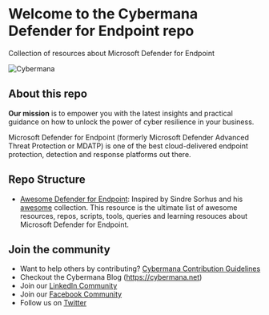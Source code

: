 # Welcome to the Cybermana Defender for Endpoint repo
Collection of resources about Microsoft Defender for Endpoint

![Cybermana](https://cybermana.net/wp-content/uploads/2020/09/logo_transparent_background-768x309.png)

## About this repo
**Our mission** is to empower you with the latest insights and practical guidance on how to unlock the power of cyber resilience in your business.

Microsoft Defender for Endpoint (formerly Microsoft Defender Advanced Threat Protection or MDATP) is one of the best cloud-delivered endpoint protection, detection and response platforms out there.  

## Repo Structure

- [Awesome Defender for Endpoint](https://url): Inspired by Sindre Sorhus and his [awesome](https://github.com/sindresorhus/awesome) collection. This resource is the ultimate list of awesome resources, repos, scripts, tools, queries and learning resouces about Microsoft Defender for Endpoint.



## Join the community

- Want to help others by contributing? [Cybermana Contribution Guidelines](https://github.com/cybermana/cybermana/blob/master/contributing.md)
- Checkout the Cybermana Blog (<https://cybermana.net>)
- Join our [LinkedIn Community](https://www.linkedin.com/company/cybermana)
- Join our [Facebook Community](https://www.facebook.com/cybermanaUK/ )
- Follow us on [Twitter](https://twitter.com/CybermanaUK )
